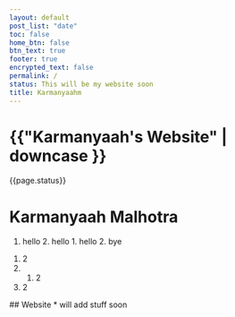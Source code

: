 ```yaml
---
layout: default
post_list: "date"
toc: false
home_btn: false
btn_text: true
footer: true
encrypted_text: false
permalink: /
status: This will be my website soon
title: Karmanyaahm
---
```


# {{"Karmanyaah's Website" | downcase }}
{{page.status}}
# Karmanyaah Malhotra
1. hello
    2. hello
        1.  hello
        2.  bye
<ol>
<li>2</li>
<li>
<ol>
<li>2</li>
</ol>
</li>
<li>2</li>
</ol>
##  Website
* will add stuff soon

